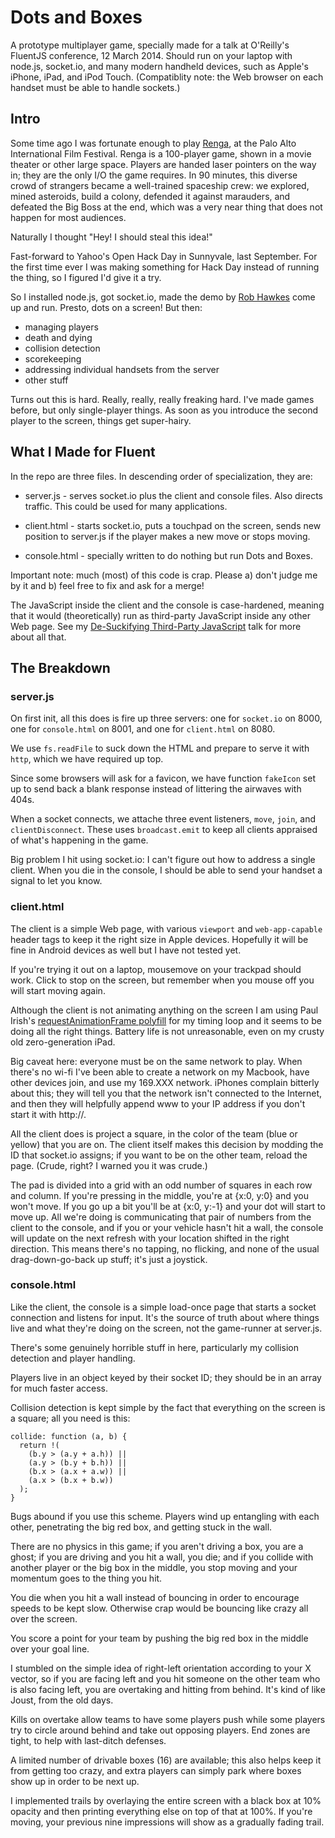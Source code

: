 # Dots and Boxes

A prototype multiplayer game, specially made for a talk at O'Reilly's FluentJS conference, 12 March 2014. Should run on your laptop with node.js, socket.io, and many modern handheld devices, such as Apple's iPhone, iPad, and iPod Touch.  (Compatiblity note: the Web browser on each handset must be able to handle sockets.)

## Intro

Some time ago I was fortunate enough to play [Renga](http://wallfour.co.uk/announce/renga/), at the Palo Alto International Film Festival.  Renga is a 100-player game, shown in a movie theater or other large space.  Players are handed laser pointers on the way in; they are the only I/O the game requires. In 90 minutes, this diverse crowd of strangers became a well-trained spaceship crew: we explored, mined asteroids, build a colony, defended it against marauders, and defeated the Big Boss at the end, which was a very near thing that does not happen for most audiences.

Naturally I thought "Hey! I should steal this idea!"

Fast-forward to Yahoo's Open Hack Day in Sunnyvale, last September. For the first time ever I was making something for Hack Day instead of running the thing, so I figured I'd give it a try.

So I installed node.js, got socket.io, made the demo by [Rob Hawkes](http://rawkes.com/articles/creating-a-real-time-multiplayer-game-with-websockets-and-node.html) come up and run.  Presto, dots on a screen!  But then:

* managing players
* death and dying
* collision detection
* scorekeeping
* addressing individual handsets from the server
* other stuff

Turns out this is hard.  Really, really, really freaking hard.  I've made games before, but only single-player things.  As soon as you introduce the second player to the screen, things get super-hairy.

## What I Made for Fluent

In the repo are three files.  In descending order of specialization, they are:

* server.js - serves socket.io plus the client and console files.  Also directs traffic.  This could be used for many applications.

* client.html - starts socket.io, puts a touchpad on the screen, sends new position to server.js if the player makes a new move or stops moving.

* console.html - specially written to do nothing but run Dots and Boxes.

Important note: much (most) of this code is crap.  Please a) don't judge me by it and b) feel free to fix and ask for a merge!

The JavaScript inside the client and the console is case-hardened, meaning that it would (theoretically) run as third-party JavaScript inside any other Web page.  See my [De-Suckifying Third-Party JavaScript](https://github.com/kentbrew/desuckify) talk for more about all that.

## The Breakdown

### server.js

On first init, all this does is fire up three servers: one for `socket.io` on 8000, one for `console.html` on 8001, and one for `client.html` on 8080.  

We use `fs.readFile` to suck down the HTML and prepare to serve it with `http`, which we have required up top.  

Since some browsers will ask for a favicon, we have function `fakeIcon` set up to send back a blank response instead of littering the airwaves with 404s.

When a socket connects, we attache three event listeners, `move`, `join`, and `clientDisconnect`.  These uses `broadcast.emit` to keep all clients appraised of what's happening in the game.

Big problem I hit using socket.io: I can't figure out how to address a single client. When you die in the console, I should be able to send your handset a signal to let you know.

### client.html


The client is a simple Web page, with various `viewport` and `web-app-capable` header tags to keep it the right size in Apple devices.  Hopefully it will be fine in Android devices as well but I have not tested yet.

If you're trying it out on a laptop, mousemove on your trackpad should work. Click to stop on the screen, but remember when you mouse off you will start moving again.

Although the client is not animating anything on the screen I am using Paul Irish's [requestAnimationFrame polyfill](http://www.paulirish.com/2011/requestanimationframe-for-smart-animating/) for my timing loop and it seems to be doing all the right things.  Battery life is not unreasonable, even on my crusty old zero-generation iPad.

Big caveat here: everyone must be on the same network to play.  When there's no wi-fi I've been able to create a network on my Macbook, have other devices join, and use my 169.XXX network.  iPhones complain bitterly about this; they will tell you that the network isn't connected to the Internet, and then they will helpfully append www to your IP address if you don't start it with http://.

All the client does is project a square, in the color of the team (blue or yellow) that you are on.  The client itself makes this decision by modding the ID that socket.io assigns; if you want to be on the other team, reload the page.  (Crude, right? I warned you it was crude.)

The pad is divided into a grid with an odd number of squares in each row and column. If you're pressing in the middle, you're at {x:0, y:0} and you won't move. If you go up a bit you'll be at  {x:0, y:-1} and your dot will start to move up.  All we're doing is communicating that pair of numbers from the client to the console, and if you or your vehicle hasn't hit a wall, the console will update on the next refresh with your location shifted in the right direction.  This means there's no tapping, no flicking, and none of the usual drag-down-go-back up stuff; it's just a joystick.

### console.html

Like the client, the console is a simple load-once page that starts a socket connection and listens for input. It's the source of truth about where things live and what they're doing on the screen, not the game-runner at server.js.

There's some genuinely horrible stuff in here, particularly my collision detection and player handling.  

Players live in an object keyed by their socket ID; they should be in an array for much faster access. 

Collision detection is kept simple by the fact that everything on the screen is a square; all you need is this:

    collide: function (a, b) {
      return !(
        (b.y > (a.y + a.h)) ||
        (a.y > (b.y + b.h)) ||
        (b.x > (a.x + a.w)) ||
        (a.x > (b.x + b.w))
      );
    }
    
Bugs abound if you use this scheme.  Players wind up entangling with each other, penetrating the big red box, and getting stuck in the wall. 
    
There are no physics in this game; if you aren't driving a box, you are a ghost; if you are driving and you hit a wall, you die; and if you collide with another player or the big box in the middle, you stop moving and your momentum goes to the thing you hit.

You die when you hit a wall instead of bouncing in order to encourage speeds to be kept slow.  Otherwise crap would be bouncing like crazy all over the screen.

You score a point for your team by pushing the big red box in the middle over your goal line.  

I stumbled on the simple idea of right-left orientation according to your X vector, so if you are facing left and you hit someone on the other team who is also facing left, you are overtaking and hitting from behind.  It's kind of like Joust, from the old days.

Kills on overtake allow teams to have some players push while some players try to circle around behind and take out opposing players.  End zones are tight, to help with last-ditch defenses.

A limited number of drivable boxes (16) are available; this also helps keep it from getting too crazy, and extra players can simply park where boxes show up in order to be next up.

I implemented trails by overlaying the entire screen with a black box at 10% opacity and then printing everything else on top of that at 100%. If you're moving, your previous nine impressions will show as a gradually fading trail.


